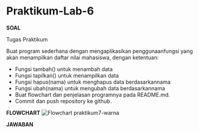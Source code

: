 # Praktikum-Lab-6

**SOAL**

Tugas Praktikum

Buat program sederhana dengan mengaplikasikan penggunaanfungsi yang akan menampilkan daftar nilai mahasiswa, dengan ketentuan:
- Fungsi tambah() untuk menambah data
- Fungsi tapilkan() untuk menampilkan data
- Fungsi hapus(nama) untuk menghapus data berdasarkannama
- Fungsi ubah(nama) untuk mengubah data berdasarkannama
- Buat flowchart dan penjelasan programnya pada README.md. 
- Commit dan push repository ke github.

**FLOWCHART**
![Flowchart praktikum7-warna](https://github.com/user-attachments/assets/d44329c2-ddb9-48c2-a66d-9bee50bd605a)


**JAWABAN**
